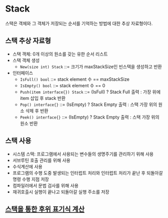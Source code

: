# Stack

스택은 객체와 그 객체가 저장되는 순서를 기억하는 방법에 대한 추상 자료형이다.

## 스택 추상 자료형

- 스택 객체: 0개 이상의 원소를 갖는 유한 순서 리스트
- 스택 객체 생성
  - `New(size int) Stack` ::= 크기가 maxStackSize인 빈스택을 생성하고 반환
- 인터페이스
  - `IsFull() bool` ::= stack element 수 == maxStackSize
  - `IsEmpty() bool` ::= stack element 수 == 0
  - `Push(item interface{}) Stack` ::= (IsFull) ? Stack Full 출력 : 가장 위에 item 삽입 후 stack 반환
  - `Pop() interface{}` ::= (IsEmpty) ? Stack Empty 출력 : 스택 가장 위의 원소 삭제 후 반환
  - `Peek() interface{}` ::= (IsEmpty) ? Stack Empty 출력 : 스택 가장 위의 원소 반환

## 스택 사용

- 시스템 스택: 프로그램에서 사용되는 변수들의 생명주기를 관리하기 위해 사용
- 서브루틴 호출 관리를 위해 사용
- 수식계산에 사용
- 프로그램의 수행 도중 발생되는 인터럽트 처리와 인터럽트 처리가 끝난 후 되돌아갈 명령 수행 지점 저장
- 컴파일러에서 문법 검사를 위해 사용
- 재귀호출시 실행이 끝나고 되돌아갈 실행 주소를 저장

## [스택을 통한 후위 표기식 계산](postfix.go)
